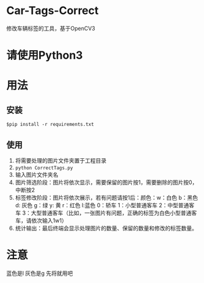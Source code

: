 # Car-Tags-Correct
修改车辆标签的工具，基于OpenCV3
# 请使用Python3
# 用法
## 安装

```
$pip install -r requirements.txt
```

## 使用

1. 将需要处理的图片文件夹置于工程目录
2. `python CorrectTags.py`
3. 输入图片文件夹名
4. 图片筛选阶段：图片将依次显示，需要保留的图片按1，需要删除的图片按0，中断按2
5. 标签修改阶段：图片将依次展示，若有问题请按1后：颜色：w：白色 b：黑色 d: 灰色 g：绿 y: 黄 r：红色 l:蓝色 0：轿车 1：小型普通客车 2：中型普通客车 3：大型普通客车（比如，一张图片有问题，正确的标签为白色小型普通客车，请依次输入1w1）
6. 统计输出：最后终端会显示处理图片的数量、保留的数量和修改的标签数量。
# 注意
蓝色是l 灰色是g 先将就用吧
